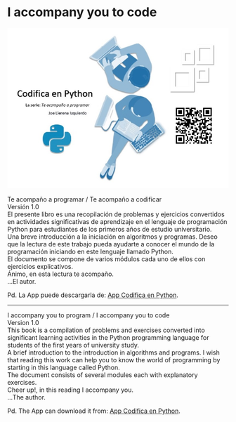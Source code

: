 # I accompany you to code
![Imagen](https://github.com/joellerena/I_accompany_you_to_code/blob/master/images/cep.jpg)

Te acompaño a programar / Te acompaño a codificar <br>
Versión 1.0<br>
El presente libro es una recopilación de problemas y ejercicios convertidos en actividades significativas de aprendizaje en el lenguaje de programación Python para estudiantes de los primeros años de estudio universitario.<br>
Una breve introducción a la iniciación en algoritmos y programas. Deseo que la lectura de este trabajo pueda ayudarte a conocer el mundo de la programación iniciando en este lenguaje llamado Python.<br>
El documento se compone de varios módulos cada uno de ellos con ejercicios explicativos.<br>
Ánimo, en esta lectura te acompaño.<br>
...El autor.

Pd. La App puede descargarla de: 
<a href="http://bit.ly/Cepv1" target="_blank">App Codifica en Python</a>.

*************************************

I accompany you to program / I accompany you to code<br>
Version 1.0<br>
This book is a compilation of problems and exercises converted into significant learning activities in the Python programming language for students of the first years of university study.<br>
A brief introduction to the introduction in algorithms and programs. I wish that reading this work can help you to know the world of programming by starting in this language called Python.<br>
The document consists of several modules each with explanatory exercises.<br>
Cheer up!, in this reading I accompany you.<br>
...The author.

Pd. The App can download it from: 
<a href="http://bit.ly/Cepv1" target="_blank">App Codifica en Python</a>.
